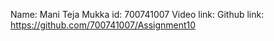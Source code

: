 Name: Mani Teja Mukka
id: 700741007
Video link: 
Github link: https://github.com/700741007/Assignment10
